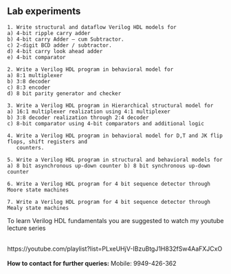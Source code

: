 ## Lab experiments
```
1. Write structural and dataflow Verilog HDL models for
a) 4-bit ripple carry adder
b) 4-bit carry Adder – cum Subtractor.
c) 2-digit BCD adder / subtractor.
d) 4-bit carry look ahead adder
e) 4-bit comparator

2. Write a Verilog HDL program in behavioral model for
a) 8:1 multiplexer
b) 3:8 decoder
c) 8:3 encoder
d) 8 bit parity generator and checker

3. Write a Verilog HDL program in Hierarchical structural model for
a) 16:1 multiplexer realization using 4:1 multiplexer
b) 3:8 decoder realization through 2:4 decoder
c) 8-bit comparator using 4-bit comparators and additional logic

4. Write a Verilog HDL program in behavioral model for D,T and JK flip flops, shift registers and
   counters.

5. Write a Verilog HDL program in structural and behavioral models for
a) 8 bit asynchronous up-down counter b) 8 bit synchronous up-down counter

6. Write a Verilog HDL program for 4 bit sequence detector through Moore state machines

7. Write a Verilog HDL program for 4 bit sequence detector through Mealy state machines

```
<p align="justify">To learn Verilog HDL fundamentals you are suggested to watch my youtube lecture series<p/><br/>
https://youtube.com/playlist?list=PLxeUHjV-IBzuBtgJ1H832fSw4AaFXJCxO
<br/><br/><b>How to contact for further queries:</b>
Mobile: 9949-426-362
   
